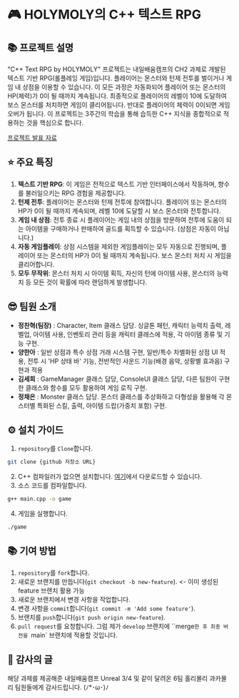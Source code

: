 # 🎮 HOLYMOLY의 C++ 텍스트 RPG



## 📚 프로젝트 설명 
"C++ Text RPG by HOLYMOLY" 프로젝트는 내일배움캠프의 CH2 과제로 개발된 텍스트 기반 RPG(롤플레잉 게임)입니다. 
플레이어는 몬스터와 턴제 전투를 벌이거나 게임 내 상점을 이용할 수 있습니다. 이 모든 과정은 자동화되어 플레이어 또는 몬스터의 HP(체력)가 0이 될 때까지 계속됩니다.
최종적으로 플레이어의 레벨이 10에 도달하여 보스 몬스터를 처치하면 게임이 클리어됩니다. 반대로 플레이어의 체력이 0이되면 게임 오버가 됩니다.
이 프로젝트는 3주간의 학습을 통해 습득한 C++ 지식을 종합적으로 적용하는 것을 핵심으로 합니다.

[프로젝트 발표 자료](https://www.canva.com/design/DAGrJxNcagg/eEbEGI61Fp6i8w43CDjvnQ/edit?utm_content=DAGrJxNcagg&utm_campaign=designshare&utm_medium=link2&utm_source=sharebutton)



## ⭐ 주요 특징 
1. **텍스트 기반 RPG**: 이 게임은 전적으로 텍스트 기반 인터페이스에서 작동하며, 향수를 불러일으키는 RPG 경험을 제공합니다. 
2. **턴제 전투**: 플레이어는 몬스터와 턴제 전투에 참여합니다. 플레이어 또는 몬스터의 HP가 0이 될 때까지 계속되며, 레벨 10에 도달할 시 보스 몬스터와 전투합니다.
3. **게임 내 상점**: 전투 종료 시 플레이어는 게임 내의 상점을 방문하여 전투에 도움이 되는 아이템을 구매하거나 판매하여 골드를 획득할 수 있습니다. (상점은 자동이 아닙니다.)
4. **자동 게임플레이**: 상점 시스템을 제외한 게임플레이는 모두 자동으로 진행되며, 플레이어 또는 몬스터의 HP가 0이 될 때까지 계속됩니다. 보스 몬스터 처치 시 게임을 클리어합니다.
5. **모두 무작위**: 몬스터 처치 시 아이템 획득, 자신의 턴에 아이템 사용, 몬스터의 능력치 등 모든 것이 확률에 따라 랜덤하게 발생합니다.


## 😎 팀원 소개
- **정찬혁(팀장)** : Character, Item 클래스 담당. 싱글톤 패턴, 캐릭터 능력치 출력, 레벨업, 아이템 사용, 인벤토리 관리 등을 캐릭터 클래스에 적용, 각 아이템 종류 및 기능 구현.
- **양한아** : 일반 상점과 특수 상점 거래 시스템 구현, 일반/특수 차별화된 상점 UI 적용, 전투 시 'HP 상태 바' 기능, 전반적인 사운드 기능(배경 음악, 상황별 효과음) 구현과 적용
- **김세희** : GameManager 클래스 담당, ConsoleUI 클래스 담당, 다른 팀원이 구현한 클래스와 함수를 모두 활용하여 게임 로직 구현.
- **정채은** : Monster 클래스 담당. 몬스터 클래스를 추상화하고 다형성을 활용해 각 몬스터별 특화된 스킬, 출력, 아이템 드랍(가중치 포함) 구현.


## ⚙️ 설치 가이드 
1. `repository`를 `Clone`합니다. 
```bash 
git clone {github 저장소 URL} 
``` 
2. C++ 컴파일러가 없으면 설치합니다. [여기](https://gcc.gnu.org/install/index.html)에서 다운로드할 수 있습니다. 
3. 소스 코드를 컴파일합니다. 
```bash 
g++ main.cpp -o game 
``` 
4. 게임을 실행합니다. 
```bash 
./game 
```



## 📚 기여 방법 
1. `repository`를 `fork`합니다. 
2. 새로운 브랜치를 만듭니다(`git checkout -b new-feature`). <- 이미 생성된 feature 브랜치 활용 가능 
3. 새로운 브랜치에서 변경 사항을 작업합니다. 
4. 변경 사항을 `commit`합니다(`git commit -m 'Add some feature'`). 
5. 브랜치를 `push`합니다(`git push origin new-feature`). 
6. `pull request`를 요청합니다. 그럼 제가 `develop` 브랜치에 ``merge`한 후 최종 버전을 `main` 브랜치에 적용할 것입니다.



## 🎉 감사의 글 
해당 과제를 제공해준 내일배움캠프 Unreal 3/4 및 같이 달려온 6팀 홀리몰리 과카몰리 팀원들에게 감사드립니다. (ﾉ*･ω･)ﾉ
